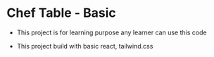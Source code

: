 # Chef Table - Basic



- This project is for learning purpose any learner can use this code

- This project build with basic react, tailwind.css